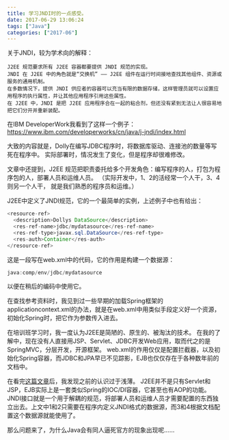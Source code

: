 ```yaml
---
title: 学习JNDI时的一点感受。
date: 2017-06-29 13:06:24
tags: ["Java"]
categories: ["2017-06"]
---
```




关于JNDI，较为学术向的解释：
```
J2EE 规范要求所有 J2EE 容器都要提供 JNDI 规范的实现。
JNDI 在 J2EE 中的角色就是“交换机” —— J2EE 组件在运行时间接地查找其他组件、资源或服务的通用机制。
在多数情况下，提供 JNDI 供应者的容器可以充当有限的数据存储，这样管理员就可以设置应用程序的执行属性，并让其他应用程序引用这些属性。
在 J2EE 中，JNDI 是把 J2EE 应用程序合在一起的粘合剂，但还没有紧到无法让人很容易地把它们分开并重新装配。
```

在IBM DeveloperWork我看到了这样一个例子：
https://www.ibm.com/developerworks/cn/java/j-jndi/index.html

大致的内容就是，Dolly在编写JDBC程序时，将数据库驱动、连接池的数量等写死在程序中。
实际部署时，情况发生了变化，但是程序却很难修改。

文章中还提到，J2EE 规范把职责委托给多个开发角色：编写程序的人，打包为程序包的人，部署人员和运维人员。
（实际开发中，1、2的活经常一个人干，3、4则另一个人干， 就是我们熟悉的程序员和运维。）

J2EE中定义了JNDI规范，它的一个最简单的实例，上述例子中也有给出：

```java
<resource-ref>
  <description>Dollys DataSource</description>
  <res-ref-name>jdbc/mydatasource</res-ref-name>
  <res-ref-type>javax.sql.DataSource</res-ref-type>
  <res-auth>Container</res-auth>
</resource-ref>
```
这是一段写在web.xml中的代码，它的作用是构建一个数据源：
```java
java:comp/env/jdbc/mydatasource
```
以便在稍后的编码中使用它。

在查找参考资料时，我见到过一些早期的加载Spring框架的applicationcontext.xml的办法，就是在web.xml中用类似手段定义好一个资源，初始化Spring时，把它作为参数传入进去。

在培训班学习时，我一度认为J2EE是简陋的、原生的、被淘汰的技术。
在我的了解中，现在没有人直接用JSP、Servlet、JDBC开发Web应用，取而代之的是SpringMVC，分层开发，开源框架。
web.xml的作用仅仅是配置拦截器，以及初始化Spring容器，而JDBC和JPA早已不见踪影，EJB也仅仅存在于各种数年前的文档中。

在看完[这篇文章](https://www.ibm.com/developerworks/cn/java/j-lo-openjpa1/ "这篇文章")后，我发现之前的认识过于浅薄。
J2EE并不是只有Servlet和JSP，EJB实际上是一套类似Spring的IOC/DI容器，它甚至也有AOP的功能。
JNDI接口就是一个用于解耦的规范，将部署人员和运维人员才需要配置的东西独立出去。上文中1和2只需要在程序内定义JNDI格式的数据源，而3和4根据文档配置这个数据源就能使用了。


那么问题来了，为什么Java会有同人逼死官方的现象出现呢……
